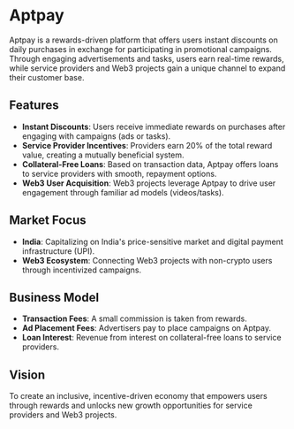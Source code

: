 # Aptpay

Aptpay is a rewards-driven platform that offers users instant discounts on daily purchases in exchange for participating in promotional campaigns. Through engaging advertisements and tasks, users earn real-time rewards, while service providers and Web3 projects gain a unique channel to expand their customer base.

## Features

- **Instant Discounts**: Users receive immediate rewards on purchases after engaging with campaigns (ads or tasks).
- **Service Provider Incentives**: Providers earn 20% of the total reward value, creating a mutually beneficial system.
- **Collateral-Free Loans**: Based on transaction data, Aptpay offers loans to service providers with smooth, repayment options.
- **Web3 User Acquisition**: Web3 projects leverage Aptpay to drive user engagement through familiar ad models (videos/tasks).

## Market Focus

- **India**: Capitalizing on India's price-sensitive market and digital payment infrastructure (UPI).
- **Web3 Ecosystem**: Connecting Web3 projects with non-crypto users through incentivized campaigns.

## Business Model

- **Transaction Fees**: A small commission is taken from rewards.
- **Ad Placement Fees**: Advertisers pay to place campaigns on Aptpay.
- **Loan Interest**: Revenue from interest on collateral-free loans to service providers.

## Vision

To create an inclusive, incentive-driven economy that empowers users through rewards and unlocks new growth opportunities for service providers and Web3 projects.
